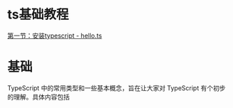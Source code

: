 # ts基础教程

[第一节：安装typescript - hello.ts](https://github.com/fengjinqi/study/tree/main/%E5%89%8D%E7%AB%AF/TypeScript/hello "第一节：安装typescript - hello.ts")

# 基础
 TypeScript 中的常用类型和一些基本概念，旨在让大家对 TypeScript 有个初步的理解。具体内容包括
